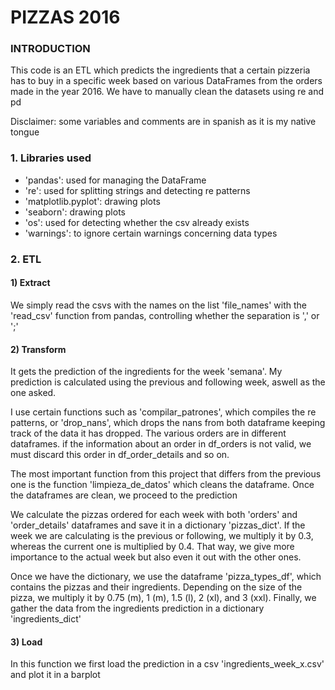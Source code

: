 # PIZZAS 2016

### INTRODUCTION

This code is an ETL which predicts the ingredients that a certain pizzeria
has to buy in a specific week based on various DataFrames from the orders
made in the year 2016. We have to manually clean the datasets using re and pd

Disclaimer: some variables and comments are in spanish as it is my native tongue

### 1. Libraries used
- 'pandas': used for managing the DataFrame
- 're': used for splitting strings and detecting re patterns
- 'matplotlib.pyplot': drawing plots
- 'seaborn': drawing plots
- 'os': used for detecting whether the csv already exists
- 'warnings': to ignore certain warnings concerning data types

### 2. ETL
#### 1) Extract
We simply read the csvs with the names on the list 'file_names' with the 'read_csv' function from pandas, controlling whether the separation is ',' or ';'

#### 2) Transform
It gets the prediction of the ingredients for the week 'semana'. My prediction is calculated using the previous and following week, aswell as the one asked. 

I use certain functions such as 'compilar_patrones', which compiles the re patterns, or 'drop_nans', which drops the nans from both dataframe keeping track of the data it has dropped. The various orders are in different dataframes. if the information about an order in df_orders is not valid, we must discard this order in df_order_details and so on.

The most important function from this project that differs from the previous one is the function 'limpieza_de_datos' which cleans the dataframe. Once the dataframes are clean, we proceed to the prediction

We calculate the pizzas ordered for each week with both 'orders' and 'order_details' dataframes and save it in a dictionary 'pizzas_dict'. If the week we are calculating is the previous or following, we multiply it by 0.3, whereas the current one is multiplied by 0.4. That way, we give more importance to the actual week but also even it out with the other ones. 

Once we have the dictionary, we use the dataframe 'pizza_types_df', which contains the pizzas and their ingredients. Depending on the size of the pizza, we multiply it by 0.75 (m), 1 (m), 1.5 (l), 2 (xl), and 3 (xxl). Finally, we gather the data from the ingredients prediction in a dictionary 'ingredients_dict'

#### 3) Load
In this function we first load the prediction in a csv 'ingredients_week_x.csv' and plot it in a barplot
